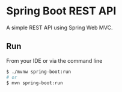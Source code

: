 # Spring Boot REST API

A simple REST API using Spring Web MVC.

## Run

From your IDE or via the command line

```bash
$ ./mvnw spring-boot:run
# or
$ mvn spring-boot:run
```